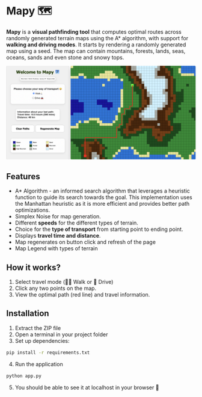 # Mapy 🗺️

**Mapy** is a **visual pathfinding tool** that computes optimal routes across randomly generated terrain maps using the A* algorithm, 
with support for **walking and driving modes**. It starts by
rendering a randomly generated map using a seed. The map can contain mountains, forests, lands, seas, oceans, sands and even stone and snowy tops.

![Screenshot](static/images/mapy.png)


## Features
* A* Algorithm - an informed search algorithm that leverages a heuristic function to guide its search towards the goal. This implementation uses the Manhattan heuristic as it is more efficient and provides better path optimizations.
* Simplex Noise for map generation.
* Different **speeds** for the different types of terrain.
* Choice for the **type of transport** from starting point to ending point.
* Displays **travel time and distance**.
* Map regenerates on button click and refresh of the page
* Map Legend with types of terrain
  
## How it works?
1. Select travel mode (🚶‍♂️ Walk or 🚗 Drive)
2. Click any two points on the map.
3. View the optimal path (red line) and travel information.

## Installation
1. Extract the ZIP file
2. Open a terminal in your project folder
3. Set up dependencies:
```sh
pip install -r requirements.txt
```
4. Run the application
```sh
python app.py
```
5. You should be able to see it at localhost in your browser 🙂
